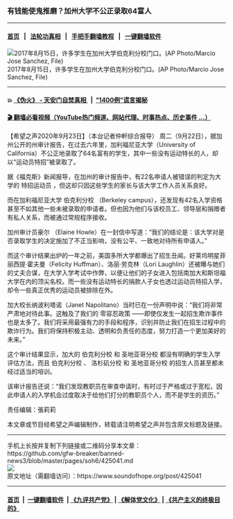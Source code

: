 ### 有钱能使鬼推磨？加州大学不公正录取64富人
------------------------

#### [首页](https://github.com/gfw-breaker/banned-news3/blob/master/README.md) &nbsp;&nbsp;|&nbsp;&nbsp; [法轮功真相](https://github.com/begood0513/basic/blob/master/README.md)  &nbsp;&nbsp;|&nbsp;&nbsp; [手把手翻墙教程](https://github.com/gfw-breaker/guides/wiki)  &nbsp;&nbsp;|&nbsp;&nbsp; [一键翻墙软件](https://github.com/gfw-breaker/nogfw/blob/master/README.md)  



<div><img alt="2017年8月15日，许多学生在加州大学伯克利分校门口。(AP Photo/Marcio Jose Sanchez, File)" src="https://img.soundofhope.org/2020-09/1600894860532.jpg"/>
<br/><figcaption class="caption">
 2017年8月15日，许多学生在加州大学伯克利分校门口。(AP Photo/Marcio Jose Sanchez, File)
</figcaption></div><hr/>

#### 💥 [《伪火》 - 天安门自焚真相 ](http://158.247.195.190:10000/videos/blog/weihuo.html)&nbsp; |&nbsp; [“1400例”谎言揭秘  ](http://158.247.195.190:10000/videos/blog/jiexi1400.html)

#### [ 🎬  翻墙必看视频（YouTube热门频道、网站代理、时事热点、历史事件 ...）](https://github.com/gfw-breaker/links/blob/master/banned.md)

<div><div class="Content__Wrapper sc-1bvya0-0 grZQxZ">
 <p class="meta-top">
  <span class="meta">
   【希望之声2020年9月23日】（本台记者仲軒综合报导）
  </span>
  周二（9月22日），据加州公开的州审计报告，在过去六年里，加利福尼亚大学（University of California）不公正地录取了64名富有的学生，其中一些没有运动特长的人，却以“运动员特招”被录取了。
 </p>
 <p>
  据《福克斯》新闻报导，在加州的审计报告中，有22名申请人被错误的判定为大学的
  <ok href="/term/382699">
   特招运动员
  </ok>
  ，但这却只因这些学生的家长与该大学工作人员关系良好。
 </p>
 <div class="AD_Embed__Wrap-sc-1xslmin-0 igMuqX module desktop">
  <div>
  </div>
 </div>
 <p>
  而在加利福尼亚大学
  <ok href="/term/206017">
   伯克利分校
  </ok>
  （Berkeley campus），还发现有42名入学资格甚至不如其他一些未被录取的申请者。但也因为他们与该校员工、领导层和捐赠者有私人关系，而被通过常规程序接收。
 </p>
 <p>
  <ok href="/term/382702">
   加州审计员豪尔
  </ok>
  （Elaine Howle）在一封信中写道：“我们的结论是：该大学对是否录取学生的决定施加了不正当影响，没有公平、一致地对待所有申请人。”
 </p>
 <p>
  而这个审计结果出炉的一年之前，美国多所大学都爆出了招生丑闻。好莱坞明星菲丽西提‧霍夫曼（Felicity Huffman）、洛丽‧劳克林（Lori Laughlin）还被曝与她们的丈夫合谋，在大学入学考试中作弊，以便让他们的子女进入包括南加大和斯坦福大学在内的顶尖名校。而一些没有运动特长的捐款人子女也透过运动员特招入学，却令一些真正优秀的运动员被排除在外。
 </p>
 <p>
  加大校长纳波利塔诺（Janet Napolitano）当时已在一份声明中说：“我们将非常严肃地对待此事。这触及了我们的
  <ok href="/term/382696">
   零容忍政策
  </ok>
  ——即使仅发生一起招生欺诈事件也是太多了。我们将采用最强有力的手段和程序，识别并防止我们在招生过程中的欺诈行为。我们将保持积极主动、透明和负责任的态度，努力打造一个更加美好的未来。”
 </p>
 <p>
  这个审计结果显示，加大的
  <ok href="/term/206017">
   伯克利分校
  </ok>
  和
  <ok href="/term/382675">
   圣地亚哥分校
  </ok>
  都没有明确的学生入学评估方法，而且
  <ok href="/term/206017">
   伯克利分校
  </ok>
  、
  <ok href="/term/382672">
   洛杉矶分校
  </ok>
  和
  <ok href="/term/382675">
   圣地亚哥分校
  </ok>
  的招生人员甚至都未经过适当的培训。
 </p>
 <p>
  该审计报告还说：“我们发现教职员在审查申请时，有时过于严格或过于宽松，因此申请人的入学机会过度取决于给他们打分的教职员个人，而不是学生的资历。”
 </p>
 <p class="meta-btm">
  责任编辑：張莉莉
 </p>
 <p class="meta-btm">
  本文章或节目经希望之声编辑制作，转载请注明希望之声并包含原文标题及链接。
 </p>
</div>
</div>
<hr/>
手机上长按并复制下列链接或二维码分享本文章：<br/>
https://github.com/gfw-breaker/banned-news3/blob/master/pages/soh6/425041.md <br/>
<a href='https://github.com/gfw-breaker/banned-news3/blob/master/pages/soh6/425041.md'><img src='https://github.com/gfw-breaker/banned-news3/blob/master/pages/soh6/425041.md.png'/></a> <br/>
原文地址（需翻墙访问）：https://www.soundofhope.org/post/425041


------------------------
#### [首页](https://github.com/gfw-breaker/banned-news3/blob/master/README.md) &nbsp;|&nbsp; [一键翻墙软件](https://github.com/gfw-breaker/nogfw/blob/master/README.md) &nbsp;| [《九评共产党》](https://github.com/gfw-breaker/9ping.md/blob/master/README.md#九评之一评共产党是什么) | [《解体党文化》](https://github.com/gfw-breaker/jtdwh.md/blob/master/README.md) | [《共产主义的终极目的》](https://github.com/gfw-breaker/gczydzjmd.md/blob/master/README.md)


<img src='http://gfw-breaker.win/banned-news3/pages/soh6/425041.md' width='0px' height='0px'/>